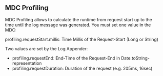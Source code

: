 MDC Profiling
--------------
MDC Profiling allows to calculate the runtime from request start up to the time until the log message was generated. You must set one value in the MDC:

profiling.requestStart.millis: Time Millis of the Request-Start (Long or String)

Two values are set by the Log Appender:

 * profiling.requestEnd: End-Time of the Request-End in Date.toString-representation
 * profiling.requestDuration: Duration of the request (e.g. 205ms, 16sec)